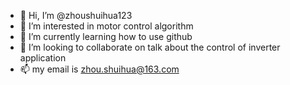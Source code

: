 - 👋 Hi, I’m @zhoushuihua123
- 👀 I’m interested in motor control algorithm
- 🌱 I’m currently learning how to use github
- 💞️ I’m looking to collaborate on talk about the control of inverter application
- 📫 my email is zhou.shuihua@163.com

<!---
zhoushuihua123/zhoushuihua123 is a ✨ special ✨ repository because its `README.md` (this file) appears on your GitHub profile.
You can click the Preview link to take a look at your changes.
--->
